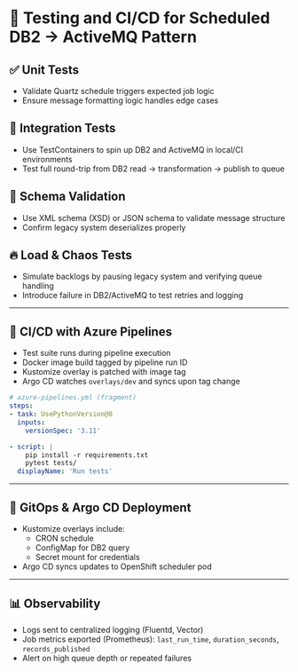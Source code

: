 # 🧪 Testing and CI/CD for Scheduled DB2 → ActiveMQ Pattern

## ✅ Unit Tests

- Validate Quartz schedule triggers expected job logic
- Ensure message formatting logic handles edge cases

## 🔁 Integration Tests

- Use TestContainers to spin up DB2 and ActiveMQ in local/CI environments
- Test full round-trip from DB2 read → transformation → publish to queue

## 🧱 Schema Validation

- Use XML schema (XSD) or JSON schema to validate message structure
- Confirm legacy system deserializes properly

## 🔥 Load & Chaos Tests

- Simulate backlogs by pausing legacy system and verifying queue handling
- Introduce failure in DB2/ActiveMQ to test retries and logging

---

## 🚀 CI/CD with Azure Pipelines

- Test suite runs during pipeline execution
- Docker image build tagged by pipeline run ID
- Kustomize overlay is patched with image tag
- Argo CD watches `overlays/dev` and syncs upon tag change

```yaml
# azure-pipelines.yml (fragment)
steps:
- task: UsePythonVersion@0
  inputs:
    versionSpec: '3.11'

- script: |
    pip install -r requirements.txt
    pytest tests/
  displayName: 'Run tests'
```

---

## 🔧 GitOps & Argo CD Deployment

- Kustomize overlays include:
  - CRON schedule
  - ConfigMap for DB2 query
  - Secret mount for credentials
- Argo CD syncs updates to OpenShift scheduler pod

---

## 📊 Observability

- Logs sent to centralized logging (Fluentd, Vector)
- Job metrics exported (Prometheus): `last_run_time`, `duration_seconds`, `records_published`
- Alert on high queue depth or repeated failures
